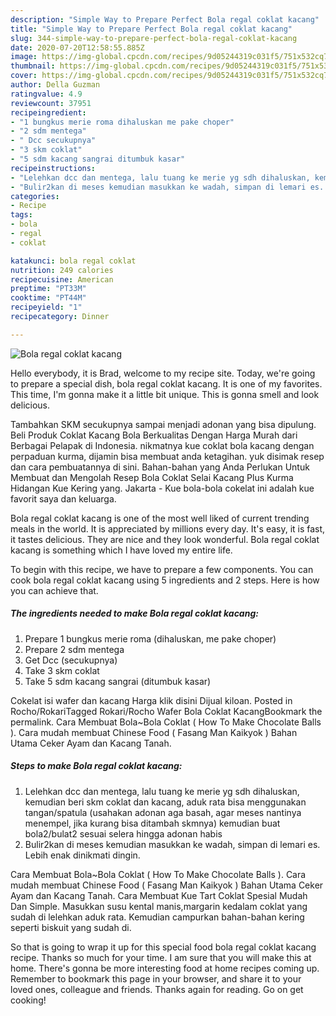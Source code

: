 ```yaml
---
description: "Simple Way to Prepare Perfect Bola regal coklat kacang"
title: "Simple Way to Prepare Perfect Bola regal coklat kacang"
slug: 344-simple-way-to-prepare-perfect-bola-regal-coklat-kacang
date: 2020-07-20T12:58:55.885Z
image: https://img-global.cpcdn.com/recipes/9d05244319c031f5/751x532cq70/bola-regal-coklat-kacang-foto-resep-utama.jpg
thumbnail: https://img-global.cpcdn.com/recipes/9d05244319c031f5/751x532cq70/bola-regal-coklat-kacang-foto-resep-utama.jpg
cover: https://img-global.cpcdn.com/recipes/9d05244319c031f5/751x532cq70/bola-regal-coklat-kacang-foto-resep-utama.jpg
author: Della Guzman
ratingvalue: 4.9
reviewcount: 37951
recipeingredient:
- "1 bungkus merie roma dihaluskan me pake choper"
- "2 sdm mentega"
- " Dcc secukupnya"
- "3 skm coklat"
- "5 sdm kacang sangrai ditumbuk kasar"
recipeinstructions:
- "Lelehkan dcc dan mentega, lalu tuang ke merie yg sdh dihaluskan, kemudian beri skm coklat dan kacang, aduk rata bisa menggunakan tangan/spatula (usahakan adonan aga basah, agar meses nantinya menempel, jika kurang bisa ditambah skmnya) kemudian buat bola2/bulat2 sesuai selera hingga adonan habis"
- "Bulir2kan di meses kemudian masukkan ke wadah, simpan di lemari es. Lebih enak dinikmati dingin."
categories:
- Recipe
tags:
- bola
- regal
- coklat

katakunci: bola regal coklat 
nutrition: 249 calories
recipecuisine: American
preptime: "PT33M"
cooktime: "PT44M"
recipeyield: "1"
recipecategory: Dinner

---
```



![Bola regal coklat kacang](https://img-global.cpcdn.com/recipes/9d05244319c031f5/751x532cq70/bola-regal-coklat-kacang-foto-resep-utama.jpg)

Hello everybody, it is Brad, welcome to my recipe site. Today, we're going to prepare a special dish, bola regal coklat kacang. It is one of my favorites. This time, I'm gonna make it a little bit unique. This is gonna smell and look delicious.

Tambahkan SKM secukupnya sampai menjadi adonan yang bisa dipulung. Beli Produk Coklat Kacang Bola Berkualitas Dengan Harga Murah dari Berbagai Pelapak di Indonesia. nikmatnya kue coklat bola kacang dengan perpaduan kurma, dijamin bisa membuat anda ketagihan. yuk disimak resep dan cara pembuatannya di sini. Bahan-bahan yang Anda Perlukan Untuk Membuat dan Mengolah Resep Bola Coklat Selai Kacang Plus Kurma Hidangan Kue Kering yang. Jakarta - Kue bola-bola cokelat ini adalah kue favorit saya dan keluarga.

Bola regal coklat kacang is one of the most well liked of current trending meals in the world. It is appreciated by millions every day. It's easy, it is fast, it tastes delicious. They are nice and they look wonderful. Bola regal coklat kacang is something which I have loved my entire life.


To begin with this recipe, we have to prepare a few components. You can cook bola regal coklat kacang using 5 ingredients and 2 steps. Here is how you can achieve that.

<!--inarticleads1-->

##### The ingredients needed to make Bola regal coklat kacang:

1. Prepare 1 bungkus merie roma (dihaluskan, me pake choper)
1. Prepare 2 sdm mentega
1. Get  Dcc (secukupnya)
1. Take 3 skm coklat
1. Take 5 sdm kacang sangrai (ditumbuk kasar)


Cokelat isi wafer dan kacang Harga klik disini Dijual kiloan. Posted in Rocho/RokariTagged Rokari/Rocho Wafer Bola Coklat KacangBookmark the permalink. Cara Membuat Bola~Bola Coklat ( How To Make Chocolate Balls ). Cara mudah membuat Chinese Food ( Fasang Man Kaikyok ) Bahan Utama Ceker Ayam dan Kacang Tanah. 

<!--inarticleads2-->

##### Steps to make Bola regal coklat kacang:

1. Lelehkan dcc dan mentega, lalu tuang ke merie yg sdh dihaluskan, kemudian beri skm coklat dan kacang, aduk rata bisa menggunakan tangan/spatula (usahakan adonan aga basah, agar meses nantinya menempel, jika kurang bisa ditambah skmnya) kemudian buat bola2/bulat2 sesuai selera hingga adonan habis
1. Bulir2kan di meses kemudian masukkan ke wadah, simpan di lemari es. Lebih enak dinikmati dingin.


Cara Membuat Bola~Bola Coklat ( How To Make Chocolate Balls ). Cara mudah membuat Chinese Food ( Fasang Man Kaikyok ) Bahan Utama Ceker Ayam dan Kacang Tanah. Cara Membuat Kue Tart Coklat Spesial Mudah Dan Simple. Masukkan susu kental manis,margarin kedalam coklat yang sudah di lelehkan aduk rata. Kemudian campurkan bahan-bahan kering seperti biskuit yang sudah di. 

So that is going to wrap it up for this special food bola regal coklat kacang recipe. Thanks so much for your time. I am sure that you will make this at home. There's gonna be more interesting food at home recipes coming up. Remember to bookmark this page in your browser, and share it to your loved ones, colleague and friends. Thanks again for reading. Go on get cooking!
